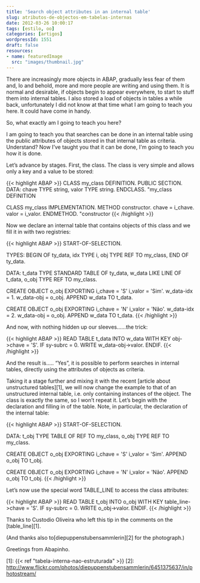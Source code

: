 ```yaml
---
title: 'Search object attributes in an internal table'
slug: atributos-de-objectos-em-tabelas-internas
date: 2012-03-26 10:00:17
tags: [estilo, oo]
categories: [artigos]
wordpressId: 1551
draft: false
resources:
- name: featuredImage
  src: "images/thumbnail.jpg"
---
```

There are increasingly more objects in ABAP, gradually less fear of them and, lo and behold, more and more people are writing and using them. It is normal and desirable, if objects begin to appear everywhere, to start to stuff them into internal tables. I also stored a load of objects in tables a while back, unfortunately I did not know at that time what I am going to teach you here. It could have come in handy.

So, what exactly am I going to teach you here?

<!--more-->

I am going to teach you that searches can be done in an internal table using the public attributes of objects stored in that internal table as criteria. Understand? Now I’ve taught you that it can be done, I'm going to teach you how it is done.

Let’s advance by stages. First, the class. The class is very simple and allows only a key and a value to be stored:


{{< highlight ABAP >}}
CLASS my_class DEFINITION.
  PUBLIC SECTION.
    DATA: chave TYPE string,
          valor TYPE string.
ENDCLASS.                    "my_class DEFINITION

CLASS my_class IMPLEMENTATION.
  METHOD constructor.
    chave = i_chave.
    valor = i_valor.
  ENDMETHOD.                    "constructor
{{< /highlight >}}

Now we declare an internal table that contains objects of this class and we fill it in with two registries:


{{< highlight ABAP >}}
START-OF-SELECTION.

  TYPES: BEGIN OF ty_data,
           idx TYPE i,
           obj TYPE REF TO my_class,
         END OF ty_data.

  DATA: t_data TYPE STANDARD TABLE OF ty_data,
        w_data LIKE LINE OF t_data,
        o_obj TYPE REF TO my_class.

  CREATE OBJECT o_obj
    EXPORTING
      i_chave = 'S'
      i_valor = 'Sim'.
  w_data-idx = 1.
  w_data-obj = o_obj.
  APPEND w_data TO t_data.

  CREATE OBJECT o_obj
    EXPORTING
      i_chave = 'N'
      i_valor = 'Não'.
  w_data-idx = 2.
  w_data-obj = o_obj.
  APPEND w_data TO t_data.
{{< /highlight >}}

And now, with nothing hidden up our sleeves......the trick:


{{< highlight ABAP >}}
  READ TABLE t_data INTO w_data WITH KEY obj->chave = 'S'.
  IF sy-subrc = 0.
    WRITE w_data-obj->valor.
  ENDIF.
{{< /highlight >}}

And the result is..... “Yes”, it is possible to perform searches in internal tables, directly using the attributes of objects as criteria.

Taking it a stage further and mixing it with the recent [article about unstructured tables][1], we will now change the example to that of an unstructured internal table, i.e. only containing instances of the object. The class is exactly the same, so I won’t repeat it. Let’s begin with the declaration and filling in of the table. Note, in particular, the declaration of the internal table:


{{< highlight ABAP >}}
START-OF-SELECTION.

  DATA: t_obj TYPE TABLE OF REF TO my_class,
        o_obj TYPE REF TO my_class.

  CREATE OBJECT o_obj
    EXPORTING
      i_chave = 'S'
      i_valor = 'Sim'.
  APPEND o_obj TO t_obj.

  CREATE OBJECT o_obj
    EXPORTING
      i_chave = 'N'
      i_valor = 'Não'.
  APPEND o_obj TO t_obj.
{{< /highlight >}}

Let’s now use the special word TABLE_LINE to access the class attributes:


{{< highlight ABAP >}}
  READ TABLE t_obj INTO o_obj WITH KEY table_line->chave = 'S'.
  IF sy-subrc = 0.
    WRITE o_obj->valor.
  ENDIF.
{{< /highlight >}}

Thanks to Custodio Oliveira who left this tip in the comments on the [table_line][1].

(And thanks also to[diepuppenstubensammlerin][2] for the photograph.)

Greetings from Abapinho.

   [1]: {{< ref "tabela-interna-nao-estruturada" >}}
   [2]: http://www.flickr.com/photos/diepuppenstubensammlerin/6451375637/in/photostream/
